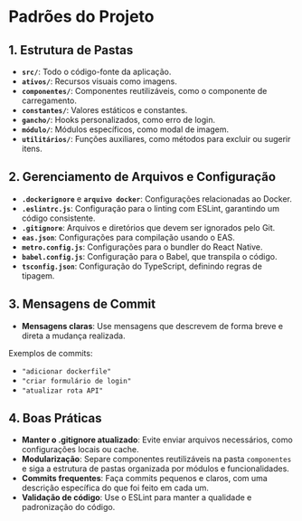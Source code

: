 # Padrões do Projeto

## 1. Estrutura de Pastas
- **`src/`**: Todo o código-fonte da aplicação.
- **`ativos/`**: Recursos visuais como imagens.
- **`componentes/`**: Componentes reutilizáveis, como o componente de carregamento.
- **`constantes/`**: Valores estáticos e constantes.
- **`gancho/`**: Hooks personalizados, como erro de login.
- **`módulo/`**: Módulos específicos, como modal de imagem.
- **`utilitários/`**: Funções auxiliares, como métodos para excluir ou sugerir itens.

## 2. Gerenciamento de Arquivos e Configuração
- **`.dockerignore`** e **`arquivo docker`**: Configurações relacionadas ao Docker.
- **`.eslintrc.js`**: Configuração para o linting com ESLint, garantindo um código consistente.
- **`.gitignore`**: Arquivos e diretórios que devem ser ignorados pelo Git.
- **`eas.json`**: Configurações para compilação usando o EAS.
- **`metro.config.js`**: Configurações para o bundler do React Native.
- **`babel.config.js`**: Configuração para o Babel, que transpila o código.
- **`tsconfig.json`**: Configuração do TypeScript, definindo regras de tipagem.

## 3. Mensagens de Commit
- **Mensagens claras**: Use mensagens que descrevem de forma breve e direta a mudança realizada.

Exemplos de commits:
- `"adicionar dockerfile"`
- `"criar formulário de login"`
- `"atualizar rota API"`

## 4. Boas Práticas
- **Manter o .gitignore atualizado**: Evite enviar arquivos necessários, como configurações locais ou cache.
- **Modularização**: Separe componentes reutilizáveis na pasta `componentes` e siga a estrutura de pastas organizada por módulos e funcionalidades.
- **Commits frequentes**: Faça commits pequenos e claros, com uma descrição específica do que foi feito em cada um.
- **Validação de código**: Use o ESLint para manter a qualidade e padronização do código.
